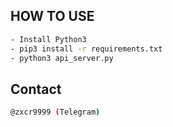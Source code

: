 ## HOW TO USE
```sh
- Install Python3
- pip3 install -r requirements.txt
- python3 api_server.py
```

## Contact
```sh
@zxcr9999 (Telegram)
```
